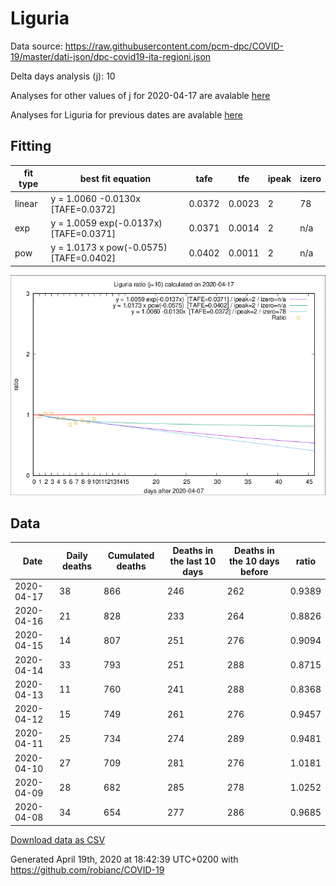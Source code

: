 # Liguria

Data source: https://raw.githubusercontent.com/pcm-dpc/COVID-19/master/dati-json/dpc-covid19-ita-regioni.json

Delta days analysis (j): 10

Analyses for other values of j for 2020-04-17 are avalable [here](../2020-04-17/README.md)

Analyses for Liguria for previous dates are avalable [here](../README.md)

## Fitting 
|fit type|best fit equation|tafe|tfe|ipeak|izero|
|-------|-----|--------|------|---|---|
|linear|y = 1.0060 -0.0130x  [TAFE=0.0372]|0.0372|0.0023|2|78|
|exp|y = 1.0059 exp(-0.0137x)  [TAFE=0.0371]|0.0371|0.0014|2|n/a|
|pow|y = 1.0173 x pow(-0.0575)  [TAFE=0.0402]|0.0402|0.0011|2|n/a|

![Plot](COVID-19_liguria_j10_2020-04-17.png)

## Data
|Date|Daily deaths|Cumulated deaths|Deaths in the last 10 days|Deaths in the 10 days before|ratio|
|----|----------|-----------|-------|--------------------|-----|
|2020-04-17|38|866|246|262|0.9389|
|2020-04-16|21|828|233|264|0.8826|
|2020-04-15|14|807|251|276|0.9094|
|2020-04-14|33|793|251|288|0.8715|
|2020-04-13|11|760|241|288|0.8368|
|2020-04-12|15|749|261|276|0.9457|
|2020-04-11|25|734|274|289|0.9481|
|2020-04-10|27|709|281|276|1.0181|
|2020-04-09|28|682|285|278|1.0252|
|2020-04-08|34|654|277|286|0.9685|

[Download data as CSV](COVID-19_liguria_j10_2020-04-17.csv)

Generated April 19th, 2020 at 18:42:39 UTC+0200 with https://github.com/robianc/COVID-19
